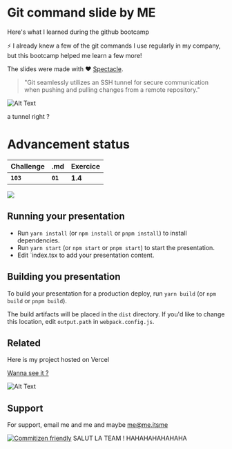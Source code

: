 # Git command slide by ME

Here's what I learned during the github bootcamp

⚡️ I already knew a few of the git commands I use regularly in my company, but this bootcamp helped me learn a few more!

The slides were made with ❤️ [Spectacle](https://github.com/FormidableLabs/spectacle/).

> "Git seamlessly utilizes an SSH tunnel for secure communication when pushing and pulling changes from a remote repository."

![Alt Text](https://i.gifer.com/origin/e7/e798e4c638748ac160b94154e2707101_w200.webp)

a tunnel right ?

# Advancement status

| Challenge | .md     | Exercice                      |
| :-------- | :------- | :-------------------------------- |
| **`103`**      | **`01`** | **1.4**  |


![](https://geps.dev/progress/80)

## Running your presentation
- Run `yarn install` (or `npm install` or `pnpm install`) to install dependencies.
- Run `yarn start` (or `npm start` or `pnpm start`) to start the presentation.
- Edit `index.tsx to add your presentation content.

## Building you presentation

To build your presentation for a production deploy, run `yarn build` (or `npm build` or `pnpm build`).

The build artifacts will be placed in the `dist` directory. If you'd like to change this location, edit `output.path` in `webpack.config.js`.

## Related

Here is my project hosted on Vercel

[Wanna see it ?](https://github.com/matiassingers/awesome-readme)

![Alt Text](https://i.gifer.com/origin/c2/c235dcca4deaf78ddf61480be9e4a889_w200.webp)

## Support

For support, email me and me and maybe me@me.itsme

[![Commitizen friendly](https://img.shields.io/badge/commitizen-friendly-brightgreen.svg)](http://commitizen.github.io/cz-cli/)
SALUT LA TEAM ! HAHAHAHAHAHAHA